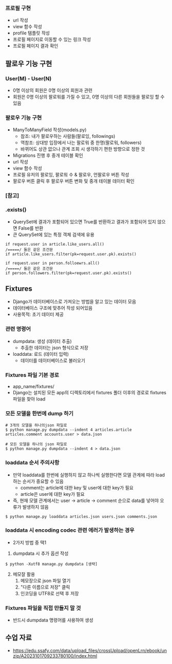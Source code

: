 ### 프로필 구현
- url 작성
- view 함수 작성
- profile 템플릿 작성
- 프로필 페이지로 이동할 수 있는 링크 작성
- 프로필 페이지 결과 확인


## 팔로우 기능 구현

### User(M) - User(N)
- 0명 이상의 회원은 0명 이상의 회원과 관련
- 회원은 0명 이상의 팔로워를 가질 수 있고, 0명 이상의 다른 회원들을 팔로잉 할 수 있음

### 팔로우 기능 구현
- ManyToManyField 작성(models.py)
    - 참조: 내가 팔로우하는 사람들(팔로잉, followings)
    - 역참조: 상대방 입장에서 나는 팔로워 중 한명(팔로워, followers)
    - 바뀌어도 상관 없으나 관계 조회 시 생각하기 편한 방향으로 정한 것
- Migrations 진행 후 중개 테이블 확인
- url 작성
- view 함수 작성
- 프로필 유저의 팔로잉, 팔로워 수 & 팔로우, 언팔로우 버튼 작성
- 팔로우 버튼 클릭 후 팔로우 버튼 변화 및 중개 테이블 데이터 확인

### [참고]

### .exists()
- QuerySet에 결과가 포함되어 있으면 True를 반환하고 결과가 포함되어 있지 않으면 False를 반환
- 큰 QuerySet에 있는 특정 객체 검색에 유용
```
if request.user in article.like_users.all()
/=====/ 둘은 같은 조건문
if article.like_users.filter(pk=request.user.pk).exists()
```
```
if request.user in person.folloewrs.all()
/=====/ 둘은 같은 조건문
if person.followers.filter(pk=request.user.pk).exists()
```


## Fixtures
- Django가 데이터베이스로 가져오는 방법을 알고 있는 데이터 모음
- 데이터베이스 구조에 맞추어 작성 되어있음
- 사용목적: 초기 데이터 제공

### 관련 명령어
- dumpdata: 생성 (데이터 추출)
    - 추출한 데이터는 json 형식으로 저장
- loaddata: 로드 (데이터 입력)
    - 데이터를 데이터베이스로 불러오기

### Fixtures 파일 기본 경로
- app_name/fixtures/
- Django는 설치된 모든 app의 디렉토리에서 fixtures 폴더 이후의 경로로 fixtures 파일을 찾아 load

### 모든 모델을 한번에 dump 하기
```
# 3개의 모델을 하나의json 파일로
$ python manage.py dumpdata --indent 4 articles.article articles.comment accounts.user > data.json

# 모든 모델을 하나의 json 파일로
$ python manage.py dumpdata --indent 4 > data.json
```

### loaddata 순서 주의사항
- 만약 loaddata를 한번에 실행하지 않고 하나씩 실행한다면 모델 관계에 따라 load 하는 순서가 중요할 수 있음
    - comment는 article에 대한 key 및 user에 대한 key가 필요
    - article은 user에 대한 key가 필요
- 즉, 현재 모델 관계에서는 user → article → comment 순으로 data를 넣어야 오류가 발생하지 않음
```
$ python manage.py loaddata articles.json users.json comments.json
```

### loaddata 시 encoding codec 관련 에러가 발생하는 경우
- 2가지 방법 중 택1
1. dumpdata 시 추가 옵션 작성
```
$ python -Xutf8 manage.py dumpdata [생략]
```
2. 메모잘 활용
    1. 메모장으로 json 파일 열기
    2. "다른 이름으로 저장" 클릭
    3. 인코딩을 UTF8로 선택 후 저장

### Fixtures 파일을 직접 만들지 말 것
- 반드시 dumpdata 명령어를 사용하여 생성







## 수업 자료
- https://edu.ssafy.com/data/upload_files/crossUpload/openLrn/ebook/unzip/A2023101709233780100/index.html